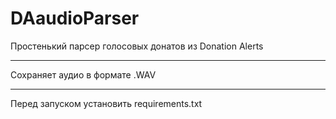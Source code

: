 # DAaudioParser
Простенький парсер голосовых донатов из Donation Alerts 
***
Сохраняет аудио в формате .WAV
***
Перед запуском установить requirements.txt
